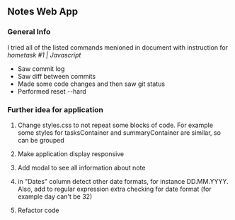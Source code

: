 ## Notes Web App

### General Info
I tried all of the listed commands menioned in document with instruction for *hometask #1 | Javascript*

* Saw commit log 
* Saw diff between commits
* Made some code changes and then saw git status
* Performed reset --hard

### Further idea for application
1. Change styles.css to not repeat some blocks of code. For example some styles for   tasksContainer and summaryContainer are similar, so can be grouped

2. Make application display responsive

3. Add modal to see all information about note

4. in "Dates" column detect other date formats, for instance DD.MM.YYYY. Also, add to regular expression extra checking for date format (for example day can't be 32)

5. Refactor code

